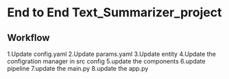 # End to End Text_Summarizer_project


## Workflow

1.Update config.yaml
2.Update params.yaml
3.Update entity
4.Update the configration manager in src config
5.update the components
6.update pipeline
7.update the main.py
8.update the app.py